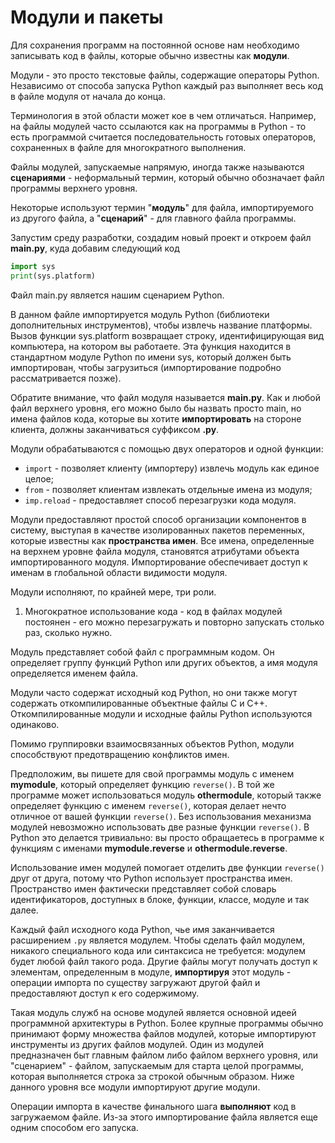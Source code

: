 # Модули и пакеты

Для сохранения программ на постоянной основе нам необходимо записывать код в файлы, которые обычно известны как **модули**. 

Модули - это просто текстовые файлы, содержащие операторы Python. Независимо от способа запуска Python каждый раз выполняет весь код в файле модуля от начала до конца.

Терминология в этой области может кое в чем отличаться. Например, на файлы модулей часто ссылаются как на программы в Python - то есть программой считается последовательность готовых операторов, сохраненных в файле для многократного выполнения.

Файлы модулей, запускаемые напрямую, иногда также называются **сценариями** - неформальный термин, который обычно обозначает файл программы верхнего уровня.

Некоторые используют термин "**модуль**" для файла, импортируемого из другого файла, а "**сценарий**" - для главного файла программы.

Запустим среду разработки, создадим новый проект и откроем файл **main.py**, куда добавим следующий код

```python
import sys
print(sys.platform)
```

Файл main.py является нашим сценарием Python.

В данном файле импортируется модуль Python \(библиотеки дополнительных инструментов\), чтобы извлечь название платформы. Вызов функции sys.platform возвращает строку, идентифицирующая вид компьютера, на котором вы работаете. Эта функция находится в стандартном модуле Python по имени sys, который должен быть импортирован, чтобы загрузиться \(импортирование подробно рассматривается позже\).

Обратите внимание, что файл модуля называется **main.py**. Как и любой файл верхнего уровня, его можно было бы назвать просто main, но имена файлов кода, которые вы хотите **импортировать** на стороне клиента, должны заканчиваться суффиксом **.py**.

Модули обрабатываются с помощью двух операторов и одной функции:

* `import` - позволяет клиенту \(импортеру\) извлечь модуль как единое целое;
* `from` - позволяет клиентам извлекать отдельные имена из модуля;
* `imp.reload` - предоставляет способ перезагрузки кода модуля.

Модули предоставляют простой способ организации компонентов в систему, выступая в качестве изолированных пакетов переменных, которые известны как **пространства имен**. Все имена, определенные на верхнем уровне файла модуля, становятся атрибутами объекта импортированного модуля. Импортирование обеспечивает доступ к именам в глобальной области видимости модуля.

Модули исполняют, по крайней мере, три роли.

1. Многократное использование кода - код в файлах модулей постоянен - его можно перезагружать и повторно запускать столько раз, сколько нужно.

Модуль представляет собой файл с программным кодом. Он определяет группу функций Python или других объектов, а имя модуля определяется именем файла.

Модули часто содержат исходный код Python, но они также могут содержать откомпилированные объектные файлы C и C++. Откомпилированные модули и исходные файлы Python используются одинаково.

Помимо группировки взаимосвязанных объектов Python, модули способствуют предотвращению конфликтов имен. 

Предположим, вы пишете для свой программы модуль с именем **mymodule**, который определяет функцию `reverse()`. В той же программе может использоваться модуль **othermodule**, который также определяет функцию с именем `reverse()`, которая делает нечто отличное от вашей функции `reverse()`. Без использования механизма модулей невозможно использовать две разные функции `reverse()`. В Python это делается тривиально: вы просто обращаетесь в программе к функциям с именами **mymodule.reverse** и **othermodule.reverse**.

Использование имен модулей помогает отделить две функции `reverse()` друг от друга, потому что Python использует пространства имен. Пространство имен фактически представляет собой словарь идентификаторов, доступных в блоке, функции, классе, модуле и так далее.

Каждый файл исходного кода Python, чье имя заканчивается расширением `.py` является модулем. Чтобы сделать файл модулем, никакого специального кода или синтаксиса не требуется: модулем будет любой файл такого рода. Другие файлы могут получать доступ к элементам, определенным в модуле, **импортируя** этот модуль - операции импорта по существу загружают другой файл и предоставляют доступ к его содержимому.

Такая модуль служб на основе модулей является основной идеей программной архитектуры в Python. Более крупные программы обычно принимают форму множества файлов модулей, которые импортируют инструменты из других файлов модулей. Один из модулей предназначен быт главным файлом либо файлом верхнего уровня, или "сценарием" - файлом, запускаемым для старта целой программы, которая выполняется строка за строкой обычным образом. Ниже данного уровня все модули импортируют другие модули.

Операции импорта в качестве финального шага **выполняют** код в загружаемом файле. Из-за этого импортирование файла является еще одним способом его запуска.

